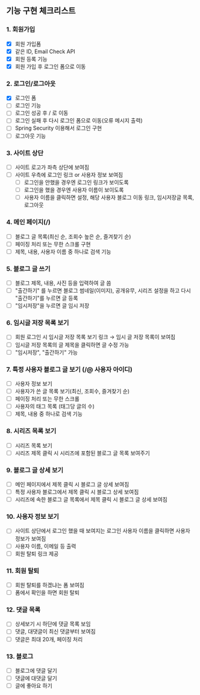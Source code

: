 ## 기능 구현 체크리스트

### 1. 회원가입
- [x] 회원 가입폼
- [x] 같은 ID, Email Check API
- [x] 회원 등록 기능
- [x] 회원 가입 후 로그인 폼으로 이동

### 2. 로그인/로그아웃
- [x] 로그인 폼
- [ ] 로그인 기능
- [ ] 로그인 성공 후 / 로 이동
- [ ] 로그인 실패 후 다시 로그인 폼으로 이동(오류 메시지 출력)
- [ ] Spring Security 이용해서 로그인 구현
- [ ] 로그아웃 기능

### 3. 사이트 상단
- [ ] 사이트 로고가 좌측 상단에 보여짐
- [ ] 사이트 우측에 로그인 링크 or 사용자 정보 보여짐
  - [ ] 로그인을 안했을 경우엔 로그인 링크가 보이도록
  - [ ] 로그인을 했을 경우엔 사용자 이름이 보이도록
  - [ ] 사용자 이름을 클릭하면 설정, 해당 사용자 블로그 이동 링크, 임시저장글 목록, 로그아웃

### 4. 메인 페이지(/)
- [ ] 블로그 글 목록(최신 순, 조회수 높은 순, 즐겨찾기 순)
- [ ] 페이징 처리 또는 무한 스크롤 구현
- [ ] 제목, 내용, 사용자 이름 중 하나로 검색 기능

### 5. 블로그 글 쓰기
- [ ] 블로그 제목, 내용, 사진 등을 입력하여 글 씀
- [ ] "출간하기" 를 누르면 블로그 썸네일(이미지), 공개유무, 시리즈 설정을 하고 다시 "출간하기"를 누르면 글 등록
- [ ] "임시저장"을 누르면 글 임시 저장

### 6. 임시글 저장 목록 보기
- [ ] 회원 로그인 시 임시글 저장 목록 보기 링크 → 임시 글 저장 목록이 보여짐
- [ ] 임시글 저장 목록의 글 제목을 클릭하면 글 수정 가능
- [ ] "임시저장", "출간하기" 가능

### 7. 특정 사용자 블로그 글 보기 (/@ 사용자 아이디)
- [ ] 사용자 정보 보기
- [ ] 사용자가 쓴 글 목록 보기(최신, 조회수, 즐겨찾기 순)
- [ ] 페이징 처리 또는 무한 스크롤
- [ ] 사용자의 태그 목록 (태그당 글의 수)
- [ ] 제목, 내용 중 하나로 검색 기능

### 8. 시리즈 목록 보기
- [ ] 시리즈 목록 보기
- [ ] 시리즈 제목 클릭 시 시리즈에 포함된 블로그 글 목록 보여주기

### 9. 블로그 글 상세 보기
- [ ] 메인 페이지에서 제목 클릭 시 블로그 글 상세 보여짐
- [ ] 특정 사용자 블로그에서 제목 클릭 시 블로그 상세 보여짐
- [ ] 시리즈에 속한 블로그 글 목록에서 제목 클릭 시 블로그 글 상세 보여짐

### 10. 사용자 정보 보기
- [ ] 사이트 상단에서 로그인 했을 때 보여지는 로그인 사용자 이름을 클릭하면 사용자 정보가 보여짐
- [ ] 사용자 이름, 이메일 등 출력
- [ ] 회원 탈퇴 링크 제공

### 11. 회원 탈퇴
- [ ] 회원 탈퇴를 하겠냐는 폼 보여짐
- [ ] 폼에서 확인을 하면 회원 탈퇴

### 12. 댓글 목록
- [ ] 상세보기 시 하단에 댓글 목록 보임
- [ ] 댓글, 대댓글이 최신 댓글부터 보여짐
- [ ] 댓글은 최대 20개, 페이징 처리

### 13. 블로그
- [ ] 블로그에 댓글 달기
- [ ] 댓글에 대댓글 달기
- [ ] 글에 좋아요 하기
